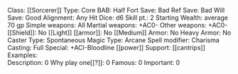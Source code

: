 Class: [[Sorcerer]]
Type: Core
BAB: Half
Fort Save: Bad
Ref Save: Bad
Will Save: Good
Alignment: Any
Hit Dice: d6
Skill pt.: 2
Starting Wealth: average 70 gp
Simple weapons: All
Martial weapons: +AC0-
Other weapons: +AC0-
[[Shield]]: No
[[Light]] [[armor]]: No
[[Medium]] Armor: No
Heavy Armor: No
Caster Type: Spontaneous
Magic Type: Arcane
Spell modifier: Charisma
Casting: Full
Special: +ACI-Bloodline [[power]]
Support:  [[cantrips]]
Examples:  
Description: 0
Why play one[[?]]: 0
Famous: 0
Important: 0
